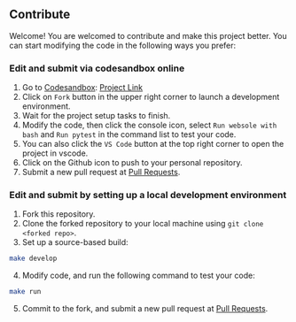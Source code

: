 ## Contribute

Welcome! You are welcomed to contribute and make this project better. You can start modifying the code in the following ways you prefer:

### Edit and submit via codesandbox online
1. Go to [Codesandbox](https://codesandbox.io/): [Project Link](https://codesandbox.io/s/github/jackzzs/websole/tree/main)
2. Click on `Fork` button in the upper right corner to launch a development environment.
3. Wait for the project setup tasks to finish.
4. Modify the code, then click the console icon, select `Run websole with bash` and `Run pytest` in the command list to test your code.
5. You can also click the `VS Code` button at the top right corner to open the project in vscode.
6. Click on the Github icon to push to your personal repository.
7. Submit a new pull request at [Pull Requests](https://github.com/jackzzs/websole/pulls).

### Edit and submit by setting up a local development environment

1. Fork this repository.
2. Clone the forked repository to your local machine using `git clone <forked repo>`.
3. Set up a source-based build:

```bash
make develop
```

4. Modify code, and run the following command to test your code:

```bash
make run
```

5. Commit to the fork, and submit a new pull request at [Pull Requests](https://github.com/jackzzs/websole/pulls).
